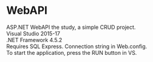 # WebAPI
ASP.NET WebAPI the study, a simple CRUD project.  
Visual Studio 2015-17  
.NET Framework 4.5.2  
Requires SQL Express. Connection string in Web.config.  
To start the application, press the RUN button in VS.
